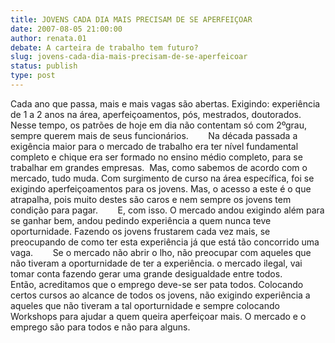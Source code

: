 ```yaml
---
title: JOVENS CADA DIA MAIS PRECISAM DE SE APERFEIÇOAR
date: 2007-08-05 21:00:00
author: renata.01
debate: A carteira de trabalho tem futuro?
slug: jovens-cada-dia-mais-precisam-de-se-aperfeicoar
status: publish 
type: post
---
```


Cada ano que passa, mais e mais vagas são abertas. Exigindo: experiência de 1 a 2 anos na área, aperfeiçoamentos, pós, mestrados, doutorados. Nesse tempo, os patrões de hoje em dia não contentam só com 2ºgrau, sempre querem mais de seus funcionários.        Na década passada a exigência maior para o mercado de trabalho era ter nível fundamental completo e chique era ser formado no ensino médio completo, para se trabalhar em grandes empresas.  Mas, como sabemos de acordo com o mercado, tudo muda. Com surgimento de curso na área específica, foi se exigindo aperfeiçoamentos para os jovens. Mas, o acesso a este é o que atrapalha, pois muito destes são caros e nem sempre os jovens tem condição para pagar.        E, com isso. O mercado andou exigindo além para se ganhar bem, andou pedindo experiência a quem nunca teve oporturnidade. Fazendo os jovens frustarem cada vez mais, se preocupando de como ter esta experiência já que está tão concorrido uma  vaga.        Se o mercado não abrir o lho, não preocupar com aqueles que não tiveram a oporturnidade de ter a experiência. o mercado ilegal, vai tomar conta fazendo gerar uma grande desigualdade entre todos.        Então, acreditamos que o emprego deve-se ser pata todos. Colocando certos cursos ao alcance de todos os jovens, não exigindo experiência a aqueles que não tiveram a tal oporturnidade e sempre colocando Workshops para ajudar a quem queira aperfeiçoar mais. O mercado e o emprego são para todos e não para alguns.
